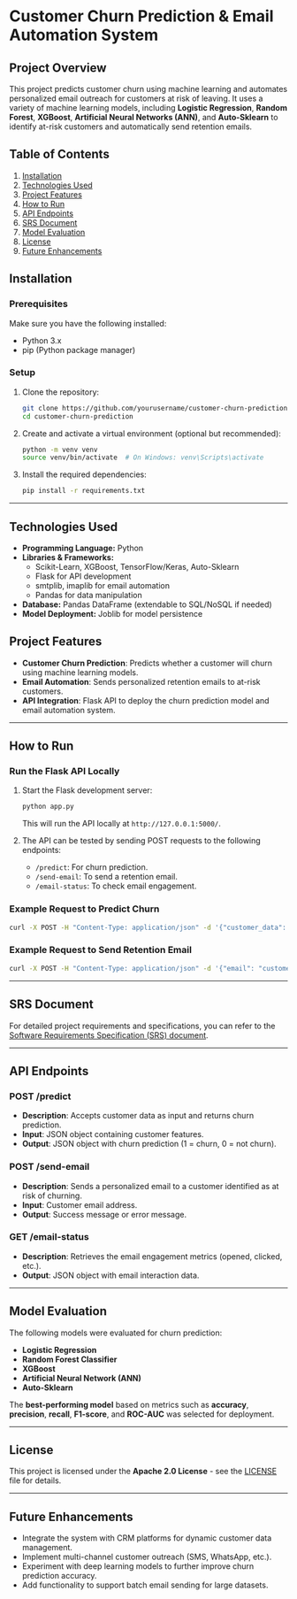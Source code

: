 # Customer Churn Prediction & Email Automation System

## **Project Overview**
This project predicts customer churn using machine learning and automates personalized email outreach for customers at risk of leaving. It uses a variety of machine learning models, including **Logistic Regression**, **Random Forest**, **XGBoost**, **Artificial Neural Networks (ANN)**, and **Auto-Sklearn** to identify at-risk customers and automatically send retention emails.

## **Table of Contents**
1. [Installation](#installation)
2. [Technologies Used](#technologies-used)
3. [Project Features](#project-features)
4. [How to Run](#how-to-run)
5. [API Endpoints](#api-endpoints)
6. [SRS Document](#srs-document)
7. [Model Evaluation](#model-evaluation)
8. [License](#license)
9. [Future Enhancements](#future-enhancements)

## **Installation**

### Prerequisites
Make sure you have the following installed:
- Python 3.x
- pip (Python package manager)

### Setup
1. Clone the repository:
   ```bash
   git clone https://github.com/yourusername/customer-churn-prediction.git
   cd customer-churn-prediction
   ```

2. Create and activate a virtual environment (optional but recommended):
   ```bash
   python -m venv venv
   source venv/bin/activate  # On Windows: venv\Scripts\activate
   ```

3. Install the required dependencies:
   ```bash
   pip install -r requirements.txt
   ```
---

## **Technologies Used**
- **Programming Language:** Python
- **Libraries & Frameworks:** 
  - Scikit-Learn, XGBoost, TensorFlow/Keras, Auto-Sklearn
  - Flask for API development
  - smtplib, imaplib for email automation
  - Pandas for data manipulation
- **Database:** Pandas DataFrame (extendable to SQL/NoSQL if needed)
- **Model Deployment:** Joblib for model persistence

## **Project Features**
- **Customer Churn Prediction**: Predicts whether a customer will churn using machine learning models.
- **Email Automation**: Sends personalized retention emails to at-risk customers.
- **API Integration**: Flask API to deploy the churn prediction model and email automation system.

---

## **How to Run**

### Run the Flask API Locally
1. Start the Flask development server:
   ```bash
   python app.py
   ```
   This will run the API locally at `http://127.0.0.1:5000/`.

2. The API can be tested by sending POST requests to the following endpoints:
   - `/predict`: For churn prediction.
   - `/send-email`: To send a retention email.
   - `/email-status`: To check email engagement.

### Example Request to Predict Churn
```bash
curl -X POST -H "Content-Type: application/json" -d '{"customer_data": {"age": 35, "account_length": 5, "contract_type": "monthly"}}' http://127.0.0.1:5000/predict
```

### Example Request to Send Retention Email
```bash
curl -X POST -H "Content-Type: application/json" -d '{"email": "customer@example.com"}' http://127.0.0.1:5000/send-email
```
---

## **SRS Document**
For detailed project requirements and specifications, you can refer to the [Software Requirements Specification (SRS) document](https://github.com/AmrithNiyogi/Customer-Churn-Prediction/blob/main/SRS/Software%20Requirement%20Specification.md).

---

## **API Endpoints**

### **POST /predict**
- **Description**: Accepts customer data as input and returns churn prediction.
- **Input**: JSON object containing customer features.
- **Output**: JSON object with churn prediction (1 = churn, 0 = not churn).

### **POST /send-email**
- **Description**: Sends a personalized email to a customer identified as at risk of churning.
- **Input**: Customer email address.
- **Output**: Success message or error message.

### **GET /email-status**
- **Description**: Retrieves the email engagement metrics (opened, clicked, etc.).
- **Output**: JSON object with email interaction data.

---

## **Model Evaluation**

The following models were evaluated for churn prediction:
- **Logistic Regression**
- **Random Forest Classifier**
- **XGBoost**
- **Artificial Neural Network (ANN)**
- **Auto-Sklearn**

The **best-performing model** based on metrics such as **accuracy**, **precision**, **recall**, **F1-score**, and **ROC-AUC** was selected for deployment.

---

## **License**
This project is licensed under the **Apache 2.0 License** - see the [LICENSE](LICENSE) file for details.

---

## **Future Enhancements**
- Integrate the system with CRM platforms for dynamic customer data management.
- Implement multi-channel customer outreach (SMS, WhatsApp, etc.).
- Experiment with deep learning models to further improve churn prediction accuracy.
- Add functionality to support batch email sending for large datasets.
